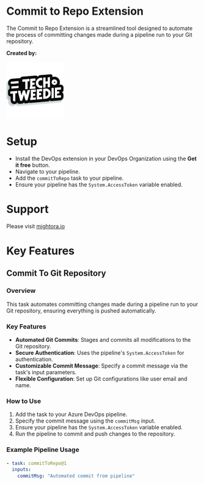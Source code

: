 # Commit to Repo Extension
The Commit to Repo Extension is a streamlined tool designed to automate the process of committing changes made during a pipeline run to your Git repository.

**Created by:**

[![Mightora Logo](https://raw.githubusercontent.com/TechTweedie/techtweedie.github.io/main/static/logo-01_150x150.png)](https://techtweedie.github.io)

# Setup 
- Install the DevOps extension in your DevOps Organization using the **Get it free** button.
- Navigate to your pipeline.
- Add the `commitToRepo` task to your pipeline.
- Ensure your pipeline has the `System.AccessToken` variable enabled.

# Support
Please visit [mightora.io](https://mightora.io)

# Key Features 

## Commit To Git Repository

### Overview
This task automates committing changes made during a pipeline run to your Git repository, ensuring everything is pushed automatically.

### Key Features
- **Automated Git Commits**: Stages and commits all modifications to the Git repository.
- **Secure Authentication**: Uses the pipeline's `System.AccessToken` for authentication.
- **Customizable Commit Message**: Specify a commit message via the task's input parameters.
- **Flexible Configuration**: Set up Git configurations like user email and name.

### How to Use
1. Add the task to your Azure DevOps pipeline.
2. Specify the commit message using the `commitMsg` input.
3. Ensure your pipeline has the `System.AccessToken` variable enabled.
4. Run the pipeline to commit and push changes to the repository.

### Example Pipeline Usage

```yaml
- task: commitToRepo@1
  inputs:
    commitMsg: "Automated commit from pipeline"
```